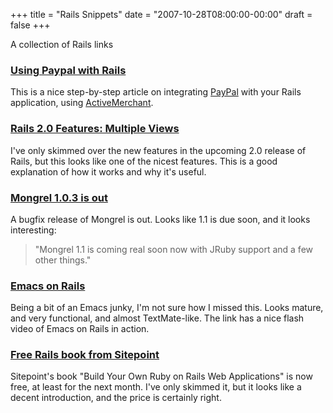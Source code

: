 +++
title = "Rails Snippets"
date = "2007-10-28T08:00:00-00:00"
draft = false
+++

A collection of Rails links

### [Using Paypal with Rails](http://www.fortytwo.gr/blog/14/Using-Paypal-with-Rails)

This is a nice step-by-step article on integrating
[PayPal](http://www.paypal.com) with your Rails application, using
[ActiveMerchant](http://www.activemerchant.org/).

### [Rails 2.0 Features: Multiple Views](http://www.sitepoint.com/blogs/2007/10/26/rails-20-features-multiple-views/)

I've only skimmed over the new features in the upcoming 2.0 release of
Rails, but this looks like one of the nicest features. This is a good
explanation of how it works and why it's useful.

### [Mongrel 1.0.3 is out](http://mongrel.rubyforge.org/news.html)

A bugfix release of Mongrel is out. Looks like 1.1 is due soon, and it
looks interesting:

> "Mongrel 1.1 is coming real soon now with JRuby support and a few
> other things."

### [Emacs on Rails](http://emacsonrails.drozdov.net/)

Being a bit of an Emacs junky, I'm not sure how I missed this. Looks
mature, and very functional, and almost TextMate-like. The link has a
nice flash video of Emacs on Rails in action.

### [Free Rails book from Sitepoint](http://www.sitepoint.com/books/rails1/freebook.php)

Sitepoint's book "Build Your Own Ruby on Rails Web Applications" is now
free, at least for the next month. I've only skimmed it, but it looks
like a decent introduction, and the price is certainly right.

